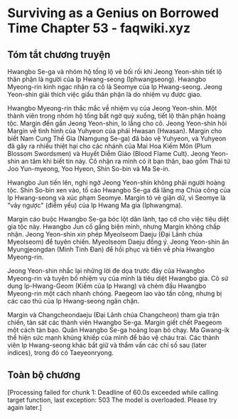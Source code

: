 # Surviving as a Genius on Borrowed Time Chapter 53 - faqwiki.xyz

## Tóm tắt chương truyện

Hwangbo Se-ga và nhóm hộ tống lộ vẻ bối rối khi Jeong Yeon-shin tiết lộ thân phận là người của Ip Hwang-seong (Iphwangseong). Hwangbo Myeong-rin kinh ngạc nhận ra cô là Seomye của Ip Hwang-seong. Jeong Yeon-shin giải thích việc giấu thân phận là do nhiệm vụ được giao.

Hwangbo Myeong-rin thắc mắc về nhiệm vụ của Jeong Yeon-shin. Một thành viên trong nhóm hộ tống bất ngờ quỳ xuống, tiết lộ thân phận hoàng tộc. Margin đến gần Jeong Yeon-shin, lo lắng cho cô. Jeong Yeon-shin hỏi Margin về tình hình của Yuhyeon của phái Hwasan (Hwasan). Margin cho biết Nam Cung Thế Gia (Namgung Se-ga) đã bảo vệ Yuhyeon, và Yuhyeon đã gây ra nhiều thiệt hại cho các nhánh của Mai Hoa Kiếm Môn (Plum Blossom Swordsmen) và Huyết Diễm Giáo (Blood Flame Cult). Jeong Yeon-shin an tâm khi biết tin này. Cô nhận ra mình có ít bạn thân, bao gồm Thái tử Joo Yun-myeong, Yoo Hyeon, Shin So-bin và Ma Se-in.

Hwangbo Jun tiến lên, nghi ngờ Jeong Yeon-shin không phải người hoàng tộc. Shin So-bin xen vào, tố cáo Hwangbo Se-ga đã lăng mạ Chúa công của Ip Hwang-seong và xúc phạm Seomye. Margin tỏ vẻ giận dữ, vì Seomye là "vảy ngược" (điểm yếu) của Ip Hwang Ma gia (Iphwangma).

Margin cáo buộc Hwangbo Se-ga bóc lột dân lành, tạo cớ cho việc tiêu diệt gia tộc này. Hwangbo Jun cố gắng biện minh, nhưng Margin không chấp nhận. Jeong Yeon-shin xin phép Myeolseom Daeju (Đại Lãnh chúa Myeolseom) để tuyên chiến. Myeolseom Daeju đồng ý. Jeong Yeon-shin ăn Myungjeongdan (Minh Tinh Đan) để hồi phục và tiến về phía Hwangbo Myeong-rin.

Jeong Yeon-shin nhắc lại những lời đe dọa trước đây của Hwangbo Myeong-rin và tuyên bố nhiệm vụ của mình là tiêu diệt Hwangbo gia. Cô sử dụng Ip-Hwang-Geom (Kiếm của Ip Hwang) và chém đầu Hwangbo Myeong-rin một cách nhanh chóng. Paegeom lao vào tấn công, nhưng bị các cao thủ của Ip Hwang-seong ngăn chặn.

Margin và Changcheondaeju (Đại Lãnh chúa Changcheon) tham gia trận chiến, tàn sát các thành viên Hwangbo Se-ga. Margin giết chết Paegeom một cách tàn bạo. Quân Hwangbo Se-ga hoảng loạn bỏ chạy. Ma Gwang-ik thể hiện sức mạnh khủng khiếp của mình để bảo vệ cháu trai. Các thành viên Ip Hwang-seong khác bắt giữ và thẩm vấn các chỉ số sau (later indices), trong đó có Taeyeonryong.

## Toàn bộ chương

[Processing failed for chunk 1: Deadline of 60.0s exceeded while calling target function, last exception: 503 The model is overloaded. Please try again later.]
